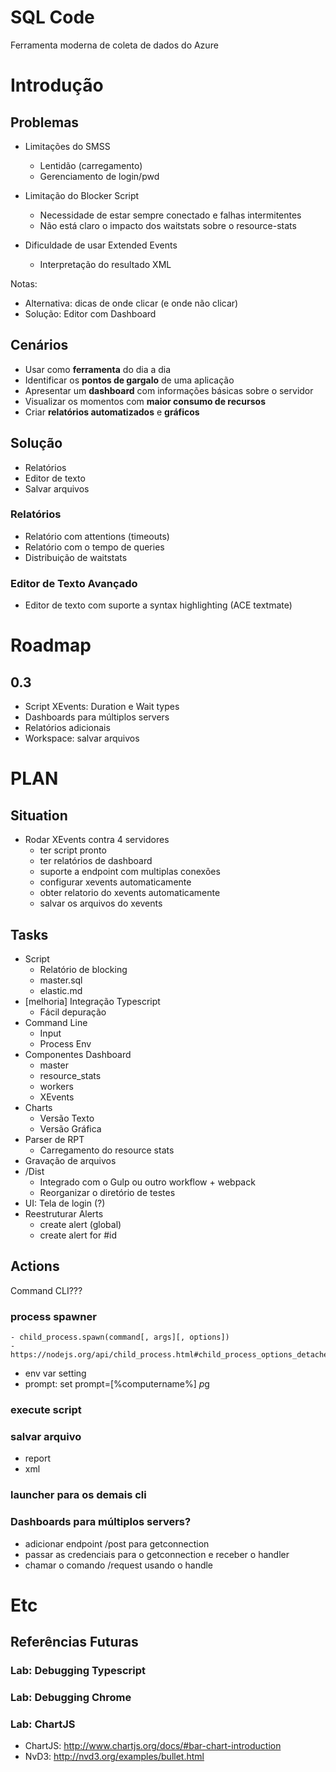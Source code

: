 SQL Code
=========

Ferramenta moderna de coleta de dados do Azure

# Introdução

## Problemas

* Limitações do SMSS
   * Lentidão (carregamento)
   * Gerenciamento de login/pwd

* Limitação do Blocker Script
   * Necessidade de estar sempre conectado e falhas intermitentes
   * Não está claro o impacto dos waitstats sobre o resource-stats

* Dificuldade de usar Extended Events
   * Interpretação do resultado XML


Notas:
* Alternativa: dicas de onde clicar (e onde não clicar)   
* Solução: Editor com Dashboard

## Cenários

* Usar como **ferramenta** do dia a dia 
* Identificar os **pontos de gargalo** de uma aplicação
* Apresentar um **dashboard** com informações básicas sobre o servidor
* Visualizar os momentos com **maior consumo de recursos**
* Criar **relatórios automatizados** e **gráficos**

## Solução

* Relatórios
* Editor de texto
* Salvar arquivos

### Relatórios

* Relatório com attentions (timeouts)
* Relatório com o tempo de queries
* Distribuição de waitstats

### Editor de Texto Avançado

* Editor de texto com suporte a syntax highlighting (ACE textmate)



Roadmap
========

## 0.3
- Script XEvents: Duration e Wait types
- Dashboards para múltiplos servers
- Relatórios adicionais   
- Workspace: salvar arquivos
    
PLAN
======

## Situation

* Rodar XEvents contra 4 servidores
    * ter script pronto
    * ter relatórios de dashboard
    * suporte a endpoint com multiplas conexões
    * configurar xevents automaticamente
    * obter relatorio do xevents automaticamente
    * salvar os arquivos do xevents

## Tasks

* Script
    * Relatório de blocking
    - master.sql
    - elastic.md
* [melhoria] Integração Typescript
    * Fácil depuração
* Command Line
    * Input
    * Process Env    
* Componentes Dashboard
    * master
    * resource_stats
    * workers
    * XEvents
* Charts
    * Versão Texto
    * Versão Gráfica    
* Parser de RPT
    * Carregamento do resource stats
* Gravação de arquivos
* /Dist
    * Integrado com o Gulp ou outro workflow + webpack
    * Reorganizar o diretório de testes
* UI: Tela de login (?)
* Reestruturar Alerts 
    * create alert (global)
    * create alert for #id

## Actions

Command CLI???
### process spawner 
    - child_process.spawn(command[, args][, options])
    - https://nodejs.org/api/child_process.html#child_process_options_detached
- env var setting
- prompt: set prompt=[%computername%] $p$g

### execute script
### salvar arquivo
- report
- xml

### launcher para os demais cli

### Dashboards para múltiplos servers?
- adicionar endpoint /post para getconnection
- passar as credenciais para o getconnection e receber o handler
- chamar o comando /request usando o handle 

Etc
=====

## Referências Futuras

### Lab: Debugging Typescript

### Lab: Debugging Chrome

### Lab: ChartJS
* ChartJS: http://www.chartjs.org/docs/#bar-chart-introduction
* NvD3: http://nvd3.org/examples/bullet.html
